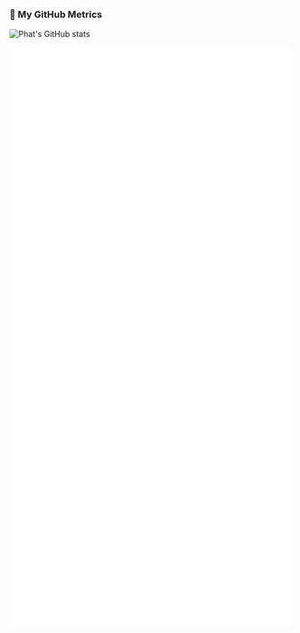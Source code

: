 ### 🧩 My GitHub Metrics
![Phat's GitHub stats](https://github-readme-stats-orcin-seven-45.vercel.app/api?username=tamioEcoligo&show_icons=true)

![Metrics](./github-metrics.svg)

